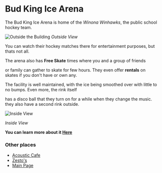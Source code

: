 # Bud King Ice Arena
The Bud King Ice Arena is home of the *Winona Winhawks*, the public school hockey team. 

![Outside the Building](https://cdn3.sportngin.com/attachments/text_block/0364/3775/IMG_2203_medium.JPG) *Outside View*

You can watch their hockey matches there for entertainment purposes, but thats not all. 

The arena also has **Free Skate** times where you and a group of friends

or family can gather to skate for few hours. They even offer **rentals** on skates if you don't have or own any. 

The facility is well maintained, with the ice being smoothed over with little to no bumps. Even more, the rink itself

has a disco ball that they turn on for a while when they change the music. they also have a second rink outside.

![Inside View](https://bloximages.chicago2.vip.townnews.com/winonadailynews.com/content/tncms/assets/v3/editorial/c/b0/cb0efd05-e444-56fd-b724-6b5fb37dae67/5a4582fbb7d6e.image.jpg?resize=1200%2C800) 

*Inside View*

**You can learn more about it [Here](https://user-images.githubusercontent.com/54552549/64226304-78505600-cea4-11e9-9ee9-1c94c68242e6.jpg)**

### Other places

 * [Acoustic Cafe](https://jthusm17.github.io/Winona/AcousticCafe)
 * [Zesto's](https://jthusm17.github.io/Winona/Zesto)
 * [Main Page](https://jthusm17.github.io/Winona)
